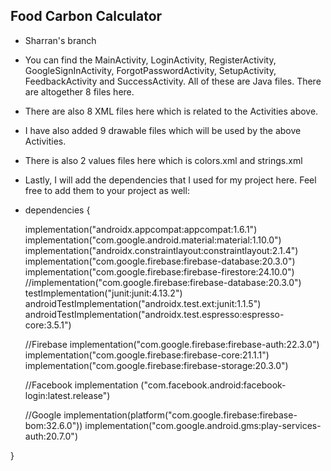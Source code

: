 ## Food Carbon Calculator

- Sharran's branch
- You can find the MainActivity, LoginActivity, RegisterActivity, GoogleSignInActivity, ForgotPasswordActivity, SetupActivity, FeedbackActivity and SuccessActivity. All of these are Java files. There are altogether 8 files here.
- There are also 8 XML files here which is related to the Activities above.
- I have also added 9 drawable files which will be used by the above Activities.
- There is also 2 values files here which is colors.xml and strings.xml
- Lastly, I will add the dependencies that I used for my project here. Feel free to add them to your project as well:
- dependencies {

    implementation("androidx.appcompat:appcompat:1.6.1")
    implementation("com.google.android.material:material:1.10.0")
    implementation("androidx.constraintlayout:constraintlayout:2.1.4")
    implementation("com.google.firebase:firebase-database:20.3.0")
    implementation("com.google.firebase:firebase-firestore:24.10.0")
    //implementation("com.google.firebase:firebase-database:20.3.0")
    testImplementation("junit:junit:4.13.2")
    androidTestImplementation("androidx.test.ext:junit:1.1.5")
    androidTestImplementation("androidx.test.espresso:espresso-core:3.5.1")

    //Firebase
    implementation("com.google.firebase:firebase-auth:22.3.0")
    implementation("com.google.firebase:firebase-core:21.1.1")
    implementation("com.google.firebase:firebase-storage:20.3.0")

    //Facebook
    implementation ("com.facebook.android:facebook-login:latest.release")

    //Google
    implementation(platform("com.google.firebase:firebase-bom:32.6.0"))
    implementation("com.google.android.gms:play-services-auth:20.7.0")

}
